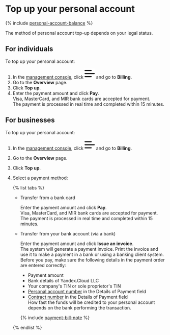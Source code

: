 # Top up your personal account

{% include [personal-account-balance](../_includes/personal-account-balance.md) %}

The method of personal account top-up depends on your legal status.

## For individuals

To top up your personal account:

1. In the [management console](https://console.cloud.yandex.ru/billing), click ![image](../../_assets/ugly-sandwich.svg) and go to **Billing**.
1. Go to the **Overview** page.
1. Click **Top up**.
1. Enter the payment amount and click **Pay**.
<br/>Visa, MasterCard, and MIR bank cards are accepted for payment.
<br/>The payment is processed in real time and completed within 15 minutes.

## For businesses

To top up your personal account:

1. In the [management console](https://console.cloud.yandex.ru/billing), click ![image](../../_assets/ugly-sandwich.svg) and go to **Billing**.
1. Go to the **Overview** page.
1. Click **Top up**.
1. Select a payment method:

   {% list tabs %}

   - Transfer from a bank card
  
     Enter the payment amount and click **Pay**.
  <br/>Visa, MasterCard, and MIR bank cards are accepted for payment.
  <br/>The payment is processed in real time and completed within 15 minutes.
  
   - Transfer from your bank account (via a bank)
  
     Enter the payment amount and click **Issue an invoice**.
  <br/>The system will generate a payment invoice. Print the invoice and use it to make a payment in a bank or using a banking client system.
  <br/>Before you pay, make sure the following details in the payment order are entered correctly:
  
     - Payment amount
     - Bank details of Yandex.Cloud LLC
     - Your company's TIN or sole proprietor's TIN
     - [Personal account number](../concepts/personal-account.md#id) in the Details of Payment field
     - [Contract number](../concepts/contract.md) in the Details of Payment field
  <br/>How fast the funds will be credited to your personal account depends on the bank performing the transaction.
  
     {% include [payment-bill-note](../_includes/payment-bill-note.md) %}
  
   {% endlist %}

